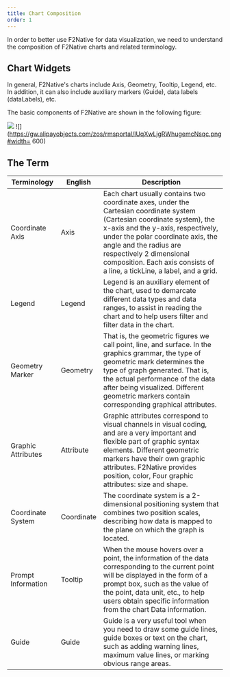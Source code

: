 ```yaml
---
title: Chart Composition
order: 1
---
```


In order to better use F2Native for data visualization, we need to understand the composition of F2Native charts and related terminology.

## Chart Widgets

In general, F2Native's charts include Axis, Geometry, Tooltip, Legend, etc. In addition, it can also include auxiliary markers (Guide), data labels (dataLabels), etc.

The basic components of F2Native are shown in the following figure:

![](https://gw.alipayobjects.com/zos/rmsportal/tpfdzWDYmxzHkquTihJe.png#width=600) ![](https://gw.alipayobjects.com/zos/rmsportal/lUqXwLjgRWhugemcNsqc.png#width= 600)

## The Term
| **Terminology** | **English** | **Description** |
| --- | --- | --- |
| Coordinate Axis | Axis | Each chart usually contains two coordinate axes, under the Cartesian coordinate system (Cartesian coordinate system), the x-axis and the y-axis, respectively, under the polar coordinate axis, the angle and the radius are respectively 2 dimensional composition. Each axis consists of a line, a tickLine, a label, and a grid. |
| Legend | Legend | Legend is an auxiliary element of the chart, used to demarcate different data types and data ranges, to assist in reading the chart and to help users filter and filter data in the chart. |
| Geometry Marker | Geometry | That is, the geometric figures we call point, line, and surface. In the graphics grammar, the type of geometric mark determines the type of graph generated. That is, the actual performance of the data after being visualized. Different geometric markers contain corresponding graphical attributes. |
| Graphic Attributes | Attribute | Graphic attributes correspond to visual channels in visual coding, and are a very important and flexible part of graphic syntax elements. Different geometric markers have their own graphic attributes. F2Native provides position, color, Four graphic attributes: size and shape. |
| Coordinate System | Coordinate | The coordinate system is a 2-dimensional positioning system that combines two position scales, describing how data is mapped to the plane on which the graph is located. |
| Prompt Information | Tooltip | When the mouse hovers over a point, the information of the data corresponding to the current point will be displayed in the form of a prompt box, such as the value of the point, data unit, etc., to help users obtain specific information from the chart Data information. |
| Guide | Guide | Guide is a very useful tool when you need to draw some guide lines, guide boxes or text on the chart, such as adding warning lines, maximum value lines, or marking obvious range areas. |